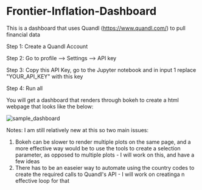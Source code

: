 # Frontier-Inflation-Dashboard
This is a dashboard that uses Quandl (https://www.quandl.com/) to pull financial data

Step 1: Create a Quandl Account

Step 2: Go to profile --> Settings --> API key

Step 3: Copy this API Key, go to the Jupyter notebook and in input 1 replace "YOUR_API_KEY" with this key

Step 4: Run all

You will get a dashboard that renders through bokeh to create a html webpage that looks like the below:

![sample_dashboard](https://user-images.githubusercontent.com/19885765/29255044-e2fc3368-8052-11e7-9d8d-b770fc006dca.PNG)



Notes: I am still relatively new at this so two main issues: 
  1) Bokeh can be slower to render multiple plots on the same page, and a more effective way would be to use the tools to create a        selection parameter, as opposed to multiple plots - I will work on this, and have a few ideas
  2) There has to be an easeier way to automate using the country codes to create the required calls to Quandl's API - I will work on creatinga n effective loop for that
